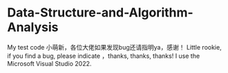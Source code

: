 # Data-Structure-and-Algorithm-Analysis
My test code
小萌新，各位大佬如果发现bug还请指明ya，感谢！
Little rookie, if you find a bug, please indicate ，thanks, thanks, thanks!
I use the Microsoft Visual Studio 2022.
